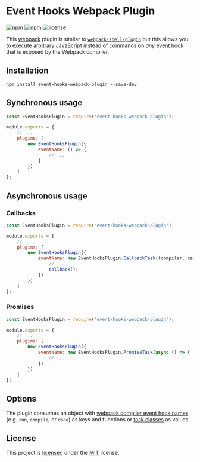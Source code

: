 # Event Hooks Webpack Plugin
[![npm](https://img.shields.io/npm/v/event-hooks-webpack-plugin.svg?style=flat-square)](https://www.npmjs.com/package/event-hooks-webpack-plugin)
[![npm](https://img.shields.io/npm/dm/event-hooks-webpack-plugin.svg?style=flat-square)](https://www.npmjs.com/package/event-hooks-webpack-plugin)
[![license](https://img.shields.io/github/license/cascornelissen/event-hooks-webpack-plugin.svg?style=flat-square)](LICENSE.md)

This [webpack](https://webpack.github.io/) plugin is similar to [`webpack-shell-plugin`](https://www.npmjs.com/package/webpack-shell-plugin) but this allows you to execute arbitrary JavaScript instead of commands on *any* [event hook](https://webpack.js.org/api/compiler-hooks/) that is exposed by the Webpack compiler.

## Installation
```shell
npm install event-hooks-webpack-plugin --save-dev
```

## Synchronous usage
```js
const EventHooksPlugin = require('event-hooks-webpack-plugin');

module.exports = {
    // ...
    plugins: [
        new EventHooksPlugin({
            eventName: () => {
                // ...
            }
        })
    ]
};
```

## Asynchronous usage
### Callbacks
```js
const EventHooksPlugin = require('event-hooks-webpack-plugin');

module.exports = {
    // ...
    plugins: [
        new EventHooksPlugin({
            eventName: new EventHooksPlugin.CallbackTask((compiler, callback) => {
                // ...
                callback();
            })
        })
    ]
};
```

### Promises
```js
const EventHooksPlugin = require('event-hooks-webpack-plugin');

module.exports = {
    // ...
    plugins: [
        new EventHooksPlugin({
            eventName: new EventHooksPlugin.PromiseTask(async () => {
                // ...
            })
        })
    ]
};
```

## Options
The plugin consumes an object with [webpack compiler event hook names](https://github.com/webpack/webpack/blob/214b06645ac182b7f0c68319e35445e02541d957/lib/Compiler.js#L119) (e.g. `run`, `compile`, or `done`) as keys and functions or [task classes](./lib/tasks.js) as values.

## License
This project is [licensed](LICENSE.md) under the [MIT](https://opensource.org/licenses/MIT) license.
